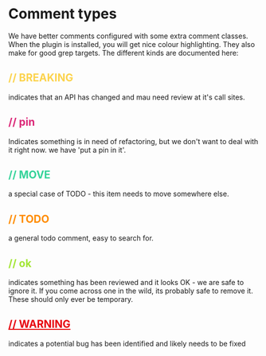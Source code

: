 # Comment types

We have better comments configured with some extra comment classes. When the plugin is installed, you will get nice colour highlighting. They also make for good grep targets. The different kinds are documented here:

## <span style="color:#FCD34D">// BREAKING</span>

indicates that an API has changed and mau need review at it's call sites.

## <span style="color:#DB2777">// pin</span>

Indicates something is in need of refactoring, but we don't want to deal with it right now. we have 'put a pin in it'.

## <span style="color:#34d399">// MOVE</span>

a special case of TODO - this item needs to move somewhere else.

## <span style="color:#FF8C00">// TODO</span>

a general todo comment, easy to search for.

## <span style="color:#a3e635">// ok</span>

indicates something has been reviewed and it looks OK - we are safe to ignore it. If you come across one in the wild, its probably safe to remove it. These should only ever be temporary.

## <span style="color:#e7000b;text-decoration-line: underline;font-weight:bold;">// WARNING</span>

indicates a potential bug has been identified and likely needs to be fixed
